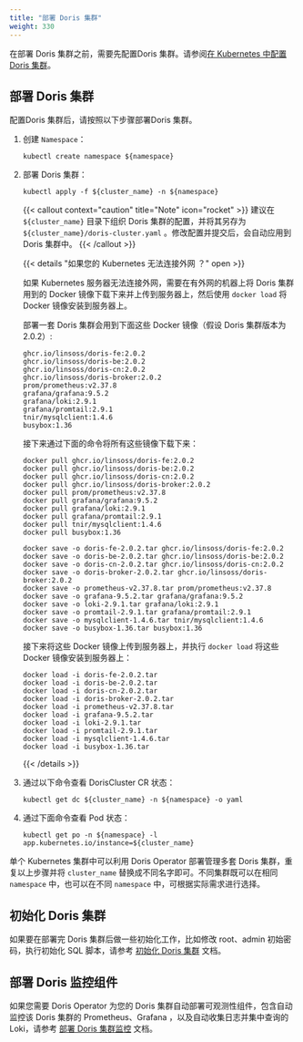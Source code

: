 ```yaml
---
title: "部署 Doris 集群"
weight: 330
---
```


在部署 Doris 集群之前，需要先配置Doris 集群。请参阅[在 Kubernetes 中配置 Doris 集群](../configure-doris-cluster)。

## 部署 Doris 集群

配置Doris 集群后，请按照以下步骤部署Doris 集群。

1. 创建 `Namespace`：

    ```shell
    kubectl create namespace ${namespace}
    ```

2. 部署 Doris 集群：

    ```shell
    kubectl apply -f ${cluster_name} -n ${namespace}
    ```
   {{< callout context="caution" title="Note" icon="rocket"  >}}
   建议在 `${cluster_name}` 目录下组织 Doris 集群的配置，并将其另存为 `${cluster_name}/doris-cluster.yaml`
   。修改配置并提交后，会自动应用到
   Doris 集群中。
   {{< /callout >}}

   {{< details "如果您的 Kubernetes 无法连接外网 ？" open >}}

   如果 Kubernetes 服务器无法连接外网，需要在有外网的机器上将 Doris 集群用到的 Docker
   镜像下载下来并上传到服务器上，然后使用 `docker load` 将 Docker 镜像安装到服务器上。

   部署一套 Doris 集群会用到下面这些 Docker 镜像（假设 Doris 集群版本为 2.0.2）:

    ```shell
    ghcr.io/linsoss/doris-fe:2.0.2
    ghcr.io/linsoss/doris-be:2.0.2
    ghcr.io/linsoss/doris-cn:2.0.2
    ghcr.io/linsoss/doris-broker:2.0.2
    prom/prometheus:v2.37.8
    grafana/grafana:9.5.2
    grafana/loki:2.9.1
    grafana/promtail:2.9.1
    tnir/mysqlclient:1.4.6
    busybox:1.36
    ```

   接下来通过下面的命令将所有这些镜像下载下来：

    ```shell
    docker pull ghcr.io/linsoss/doris-fe:2.0.2
    docker pull ghcr.io/linsoss/doris-be:2.0.2
    docker pull ghcr.io/linsoss/doris-cn:2.0.2
    docker pull ghcr.io/linsoss/doris-broker:2.0.2
    docker pull prom/prometheus:v2.37.8
    docker pull grafana/grafana:9.5.2
    docker pull grafana/loki:2.9.1
    docker pull grafana/promtail:2.9.1
    docker pull tnir/mysqlclient:1.4.6
    docker pull busybox:1.36
    
    docker save -o doris-fe-2.0.2.tar ghcr.io/linsoss/doris-fe:2.0.2
    docker save -o doris-be-2.0.2.tar ghcr.io/linsoss/doris-be:2.0.2
    docker save -o doris-cn-2.0.2.tar ghcr.io/linsoss/doris-cn:2.0.2
    docker save -o doris-broker-2.0.2.tar ghcr.io/linsoss/doris-broker:2.0.2
    docker save -o prometheus-v2.37.8.tar prom/prometheus:v2.37.8
    docker save -o grafana-9.5.2.tar grafana/grafana:9.5.2
    docker save -o loki-2.9.1.tar grafana/loki:2.9.1
    docker save -o promtail-2.9.1.tar grafana/promtail:2.9.1
    docker save -o mysqlclient-1.4.6.tar tnir/mysqlclient:1.4.6
    docker save -o busybox-1.36.tar busybox:1.36
    ```

   接下来将这些 Docker 镜像上传到服务器上，并执行 `docker load` 将这些 Docker 镜像安装到服务器上：

    ```shell
    docker load -i doris-fe-2.0.2.tar
    docker load -i doris-be-2.0.2.tar
    docker load -i doris-cn-2.0.2.tar
    docker load -i doris-broker-2.0.2.tar
    docker load -i prometheus-v2.37.8.tar
    docker load -i grafana-9.5.2.tar
    docker load -i loki-2.9.1.tar
    docker load -i promtail-2.9.1.tar
    docker load -i mysqlclient-1.4.6.tar
    docker load -i busybox-1.36.tar
    ```

   {{< /details >}}

3. 通过以下命令查看 DorisCluster CR 状态：

    ```shell
    kubectl get dc ${cluster_name} -n ${namespace} -o yaml
    ```

4. 通过下面命令查看 Pod 状态：

    ```shell
    kubectl get po -n ${namespace} -l app.kubernetes.io/instance=${cluster_name}
    ```

单个 Kubernetes 集群中可以利用 Doris Operator 部署管理多套 Doris 集群，重复以上步骤并将 `cluster_name`
替换成不同名字即可。不同集群既可以在相同 `namespace` 中，也可以在不同 `namespace` 中，可根据实际需求进行选择。

## 初始化 Doris 集群

如果要在部署完 Doris 集群后做一些初始化工作，比如修改 root、admin 初始密码，执行初始化 SQL
脚本，请参考 [初始化 Doris 集群](../initialize-doris-cluster) 文档。

## 部署 Doris 监控组件

如果您需要 Doris Operator 为您的 Doris 集群自动部署可观测性组件，包含自动监控该 Doris 集群的 Prometheus、Grafana
，以及自动收集日志并集中查询的 Loki，请参考 [部署 Doris 集群监控](../deploy-monitor-for-doris-cluster) 文档。

